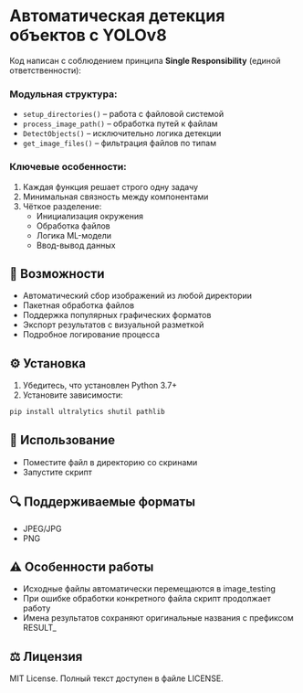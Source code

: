 # Автоматическая детекция объектов с YOLOv8

Код написан с соблюдением принципа **Single Responsibility** (единой ответственности):

### Модульная структура:
- `setup_directories()` – работа с файловой системой
- `process_image_path()` – обработка путей к файлам
- `DetectObjects()` – исключительно логика детекции
- `get_image_files()` – фильтрация файлов по типам

### Ключевые особенности:
1. Каждая функция решает строго одну задачу
2. Минимальная связность между компонентами
3. Чёткое разделение:
   - Инициализация окружения
   - Обработка файлов
   - Логика ML-модели
   - Ввод-вывод данных

## 📌 Возможности
- Автоматический сбор изображений из любой директории
- Пакетная обработка файлов
- Поддержка популярных графических форматов
- Экспорт результатов с визуальной разметкой
- Подробное логирование процесса

## ⚙️ Установка
1. Убедитесь, что установлен Python 3.7+
2. Установите зависимости:
```bash
pip install ultralytics shutil pathlib
```
## 🚀 Использование
- Поместите файл в директорию со скринами
- Запустите скрипт

## 🔍 Поддерживаемые форматы
- JPEG/JPG
- PNG

## ⚠️ Особенности работы
- Исходные файлы автоматически перемещаются в image_testing
- При ошибке обработки конкретного файла скрипт продолжает работу
- Имена результатов сохраняют оригинальные названия с префиксом RESULT_

## ⚖️ Лицензия
MIT License. Полный текст доступен в файле LICENSE.
